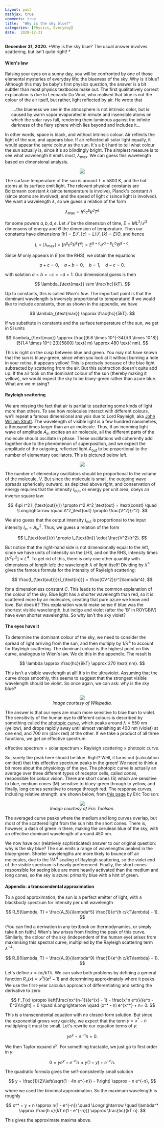 ```yaml
---
Layout: post
mathjax: true
comments: true
title:  "Why is the sky blue?"
categories: [Physics, Everyday]
date:  2020-12-31
---
```


**December 31, 2020.** *Why is the sky blue? The usual answer involves
  scattering, but isn't quite right! *

#### Wien's law

Raising your eyes on a sunny day, you will be confronted by one of
those elemental mysteries of everyday life: the blueness of the sky.
Why is it blue?
Although this may be baby's first physics question, the answer is a
bit subtler than most physics textbooks make out.
The first qualitatively correct explanation is due to Leonardo Da
Vinci, who realised that blue is not the colour of the air
itself, but rather, light reflected by air. He wrote that

<span style="padding-left: 20px; display:block">
....the blueness we see in the atmosphere is not intrinsic color, but is caused
by warm vapor evaporated in minute and
insensible atoms on which the solar rays
fall, rendering them luminous against the
infinite darkness of the fiery sphere which
lies beyond and includes it...
</span>

In other words, space is black, and without intrinsic colour.
Air reflects the light of the sun, and appears blue.
If air reflected all solar light equally, it would appear the same
colour as the sun.
It's a bit hard to tell what colour the sun actually is, since it's so
blindingly bright.
The simplest measure is to see what wavelength it emits most, $\lambda_{\text{max}}$.
We can guess this wavelength based on dimensional analysis.

<figure>
    <div style="text-align:center"><img src
    ="/images/posts/sky1.png"/>
	</div>
	</figure>

The surface temperature of the sun is around $T = 5800 \text{ K}$, and
the hot atoms at its surface emit light.
The relevant physical constants are Boltzmann constant $k$ (since
temperature is involve), Planck's constant $h$ (since atoms are
involved), and the speed of light $c$ (since light is involved).
We want a wavelength $\lambda$, so we guess a relation of the form

$$
\lambda_{\text{max}} = h^a c^b k^d T^e
$$

for some powers $a, b, d, e$.
Let $\mathcal{T}$ be the dimension of time, $E = ML^2/\mathcal{T}^2$
dimensons of energy and $\Theta$ the dimension of temperature.
Then our constants have dimensions $[h] = E\mathcal{T}$, $[c] = L/\mathcal{T}$, $[k] =
E/\Theta$, and hence

$$
L = [\lambda_{\text{max}}] = [h^a c^b k^d T^e] = E^{a+c} \mathcal{T}^{a-b}L^b \Theta^{d-c}.
$$

Since $M$ only appears in $E$ (on the RHS), we obtain the equations

$$
a+c = 0,\quad a- b = 0, \quad b = 1, \quad d - c = 0,
$$

with solution $a = b = -c = -d = 1$.
Our dimensional guess is then

$$
\lambda_{\text{max}} \sim \frac{hc}{kT}.
$$

Up to constants, this is called *Wien's law*.
The important point is that the dominant wavelength is inversely proportional to
temperature!
If we would like to include constants, then as shown in the appendix,
we have

$$
\lambda_{\text{max}} \approx \frac{hc}{5kT}.
$$

If we substitute in constants and the surface temperature of the sun,
we get in SI units

$$
\lambda_{\text{max}} \approx \frac{(6.6 \times 10^{-34})(3 \times
10^8)}{5(1.4 \times 10^{-23})5800} \text{ m} \approx 480 \text{ nm}.
$$

This is right on the cusp between blue and green. You may not have
known that the sun is bluey-green, since when you look at it without
burning a hole in your retina, it appears yellow!
This is precisely because of the blue light subtracted by scattering
from the air.
But this subtraction doesn't quite add up.
If the air took on the dominant colour of the sun (thereby making it
yellow), we would expect the sky to be bluey-green rather than azure
blue.
What are we missing?

#### Rayleigh scattering

We are missing the fact that air is partial to scattering some kinds
of light more than others.
To see how molecules interact with different colours, we'll repeat a
famous dimensional analysis due to Lord Rayleigh, aka
[John William Strutt](https://en.wikipedia.org/wiki/John_William_Strutt,_3rd_Baron_Rayleigh).
The wavelength of visible light is a few hundred nanometres, a
thousand times larger than an air molecule.
Thus, if an incoming light wave of amplitude $A_{\text{in}}$ excites
an air molecule, all the different parts of the molecule should
oscillate in phase.
These oscillations will coherently add together due to the phenomenon
of superposition, and we expect the amplitude of the outgoing,
reflected light $A_{\text{out}}$ to be proportional to the number of
elementary oscillators.
This is pictured below left.

<figure>
    <div style="text-align:center"><img src
    ="/images/posts/sky2.png"/>
	</div>
	</figure>

The number of elementary oscillators should be proportional to the
volume of the molecule, $V$.
But since the molecule is small, the outgoing wave spreads spherically
outward, as depicted above right, and conservation of energy requires
that the intensity $I_{\text{out}}$, or energy per unit area, obeys an
inverse square law:

$$
4\pi r^2 I_{\text{out}}(r) \propto r^2 A^2_\text{out} = \text{const} \quad
\Longrightarrow \quad A^2_\text{out} \propto \frac{V^2}{r^2}.
$$

We also guess that the output intensity $I_{\text{out}}$ is
proportional to the input intensity $I_{\text{in}} = A^2_{\text{in}}$.
Thus, we guess a relation of the form

$$
I_{\text{out}}(r) \propto I_{\text{in}} \cdot \frac{V^2}{r^2}.
$$

But notice that the right-hand side is not dimensionally equal to the
left, since we have units of intensity on the LHS, and on the RHS,
intensity times $[V^2/r^2] = L^4$.
To get rid of this, there is only one other quantity with dimensions
of length left: the wavelength $\lambda$ of light itself! Dividing by
$\lambda^4$ gives the famous formula for the intensity of Rayleigh
scattering:

$$
\frac{I_{\text{out}}}{I_{\text{in}}} = \frac{CV^2}{r^2\lambda^4},
$$

for a dimensionless constant $C$.
This leads to the common explanation of the colour of the sky.
Blue light has a shorter wavelength than red, so it is scattered more
by air molecules, creating that pure azure we know and love.
But does it? This explanation would make sense if blue was the
shortest visible wavelength, but indigo and violet (after the 'B' in
ROYGBIV) have even shorter wavelengths.
So why isn't the sky violet?

#### The eyes have it

To determine the dominant colour of the sky, we need to consider the
spread of light arriving from the sun, and then multiply by
$1/\lambda^4$ to account for Rayleigh scattering.
The dominant colour is the highest point on this curve, analogous to
Wien's law.
We do this in the appendix.
The result is

$$
\lambda \approx \frac{hc}{9kT} \approx 270 \text{ nm}.
$$

This isn't a visible wavelength at all! It's in the ultraviolet.
Assuming that the curve drops smoothly, this seems to suggest that the
strongest visible wavelength should be violet.
So once again, we can ask: why is the sky blue?

<figure>
    <div style="text-align:center"><img src
    ="/images/posts/lumcurves.png"/>
		    <figcaption><i>Image courtesy of Wikipedia.</i></figcaption>
	</div>
	</figure>

The answer is that our eyes are much more sensitive to blue than to
violet.
The sensitivity of the human eye to different colours is described by
something called the [photopic curve](https://en.wikipedia.org/wiki/Photopic_vision), which peaks around $\lambda =
550 \text{ nm}$ (yellow), and drops rapidly away until almost
vanishing at $400 \text{ nm}$ (violet) at one end, and $700 \text{
nm}$ (dark red) at the other.
If we take a product of all three functions, we get an effective
spectrum:

$$
\text{effective spectrum} = \text{solar spectrum} \times \text{Rayleigh scattering} \times
\text{photopic curve}.
$$

So, surely the peak here should be blue. Right?
Well, it turns out (calculation omitted) that this effective spectrum
peaks in the green!
We need to think a bit more about the physiology of the eye.
The photopic curve is actually an average over three different types
of receptor cells, called *cones*, responsible for colour vision.
There are short cones (S) which are sensitive to blue, medium cones
(M) sensitive to bluey-green through to yellow, and finally, long
cones sensitive to orange through red.
The response curves, including relative strength, are shown below,
from [this page](https://www.unm.edu/~toolson/human_cone_response.htm)
by Eric Toolson:

<figure>
    <div style="text-align:center"><img src
    ="/images/posts/lumcurves2.png"/>
		    <figcaption><i>Image courtesy of Eric Toolson.</i></figcaption>
	</div>
	</figure>

The averaged curve peaks where the medium and long curves overlap, but
most of the scattered light from the sun hits the short cones.
There is, however, a dash of green in there, making the cerulean blue
of the sky, with an effective dominant wavelength of around $450
\text{ nm}$.

We now have our (relatively sophisticated) answer to our original
question: why is the sky blue?
The sun emits a range of wavelengths peaked in the bluey-green.
Shorter wavelengths are more likely to bounce off air molecules, due
to the $1/\lambda^4$ scaling of Rayleigh scattering, so the violet end
of the visible spectrum is heavily preferenced.
Finally, the short cones responsible for seeing blue are more heavily
activated than the medium and long cones, so the sky is azure:
primarily blue with a hint of green.

<!-- #### New horizons

There are a few beautiful and simple consequences of 
Craig Bohren has written a
[wonderful review](https://application.wiley-vch.de/books/sample/3527403205_c01.pdf)
of atmospheric optics, which contains much more. -->

<!-- http://homepages.wmich.edu/~korista/colors_of_the_sky-Bohren_Fraser.pdf -->

#### Appendix: a transcendental approximation

To a good approximation, the sun is a perfect emitter of light, with a
blackbody spectrum for intensity per unit wavelength

$$
R_5(\lambda, T) = \frac{A_5}{\lambda^5} \frac{1}{e^{h c/kT\lambda} - 1}.
$$

(You can find a derivation in any textbook on thermodynamics, or simply
take it on faith.)
Wien's law arises from finding the peak of this curve.
Similarly, the colour of the sky (independent of the human eye) arises
from maximising this spectral curve, multiplied by the Rayleigh
scattering term $\lambda^{-4}$:

$$
R_9(\lambda, T) = \frac{A_9}{\lambda^9} \frac{1}{e^{h c/kT\lambda} - 1}.
$$

Let's define $x = h c/kT\lambda$.
We can solve both problems by defining a general function $R_n(x)
\propto x^n/(e^x- 1)$ and determining approximately where it peaks.
We use the first-year calculus approach of differentiating and setting
the derivative to zero:

$$
f'_T(x) \propto 
\left[\frac{nx^{n-1}}{e^{x} - 1} - \frac{x^n e^x}{(e^x - 1)^2}\right] = 0
\quad \Longrightarrow \quad (x^* - n) e^{x^*} + n= 0.
$$

This is a transcendental equation with no closed-form solution.
But since the exponential grows very quickly, we expect that the term
$y = x^* - n$ multiplying it must be small.
Let's rewrite our equation terms of $y$:

$$
y e^y + e^{-n} n = 0.
$$

We then Taylor expand $e^y$. For something tractable, we just go to first order in $y$:

$$
0 = y e^y + e^{-n} n \approx y(1 + y) + e^{-n}n.
$$

The quadratic formula gives the self-consistently small solution

$$
y = \frac{1}{2}\left(\sqrt{1 - 4n e^{-n}} - 1\right) \approx - n e^{-n},
$$

where we used the binomial approximation.
So the maximum wavelength is roughly

$$
x^* = y + n \approx n(1 - e^{-n}) \quad \Longrightarrow \quad \lambda^* \approx \frac{h
c}{kT n(1 - e^{-n})} \approx \frac{hc}{kT n}.
$$

This gives the approximate maxima above.
<!-- https://www.oceanopticsbook.info/view/photometry-and-visibility/luminosity-functions -->
<!-- https://math.ucr.edu/home/baez/physics/General/BlueSky/blue_sky.html-->

<!-- maximum e^(-(x-550*5/480)^2/(2*(50*5/480)^2))x^9/(e^x - 1)-->
